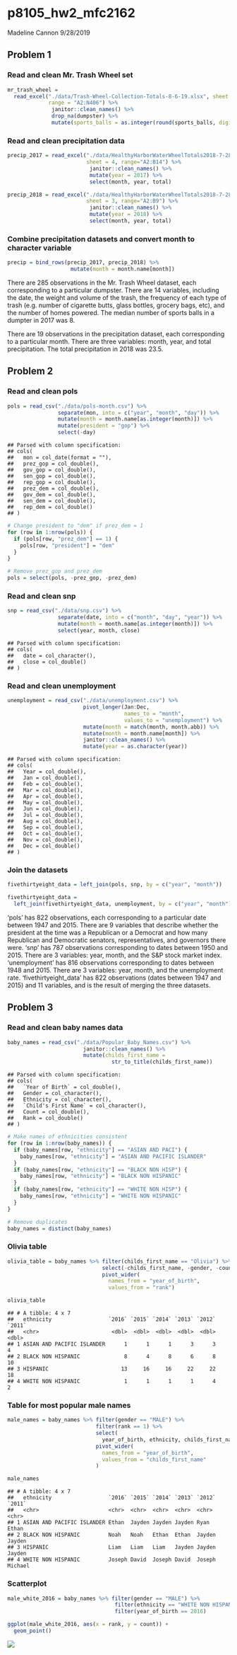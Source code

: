 p8105\_hw2\_mfc2162
================
Madeline Cannon
9/28/2019

## Problem 1

### Read and clean Mr. Trash Wheel set

``` r
mr_trash_wheel =
  read_excel("./data/Trash-Wheel-Collection-Totals-8-6-19.xlsx", sheet = 1,
             range = "A2:N406") %>%
              janitor::clean_names() %>%
              drop_na(dumpster) %>%
              mutate(sports_balls = as.integer(round(sports_balls, digits = 0)))
```

### Read and clean precipitation data

``` r
precip_2017 = read_excel("./data/HealthyHarborWaterWheelTotals2018-7-28.xlsx",
                         sheet = 4, range="A2:B14") %>%
                          janitor::clean_names() %>%
                          mutate(year = 2017) %>%
                          select(month, year, total)

precip_2018 = read_excel("./data/HealthyHarborWaterWheelTotals2018-7-28.xlsx",
                         sheet = 3, range="A2:B9") %>%
                          janitor::clean_names() %>%
                          mutate(year = 2018) %>%
                          select(month, year, total)
```

### Combine precipitation datasets and convert month to character variable

``` r
precip = bind_rows(precip_2017, precip_2018) %>%
                    mutate(month = month.name[month])
```

There are 285 observations in the Mr. Trash Wheel dataset, each
corresponding to a particular dumpster. There are 14 variables,
including the date, the weight and volume of the trash, the frequency of
each type of trash (e.g. number of cigarette butts, glass bottles,
grocery bags, etc), and the number of homes powered. The median number
of sports balls in a dumpter in 2017 was 8.

There are 19 observations in the precipitation dataset, each
corresponding to a particular month. There are three variables: month,
year, and total precipitation. The total precipitation in 2018 was 23.5.

## Problem 2

### Read and clean pols

``` r
pols = read_csv("./data/pols-month.csv") %>%
                separate(mon, into = c("year", "month", "day")) %>%
                mutate(month = month.name[as.integer(month)]) %>%
                mutate(president = "gop") %>%
                select(-day)
```

    ## Parsed with column specification:
    ## cols(
    ##   mon = col_date(format = ""),
    ##   prez_gop = col_double(),
    ##   gov_gop = col_double(),
    ##   sen_gop = col_double(),
    ##   rep_gop = col_double(),
    ##   prez_dem = col_double(),
    ##   gov_dem = col_double(),
    ##   sen_dem = col_double(),
    ##   rep_dem = col_double()
    ## )

``` r
# Change president to "dem" if prez_dem = 1
for (row in 1:nrow(pols)) {
  if (pols[row, "prez_dem"] == 1) {
    pols[row, "president"] = "dem"
  }
}

# Remove prez_gop and prez_dem
pols = select(pols, -prez_gop, -prez_dem)
```

### Read and clean snp

``` r
snp = read_csv("./data/snp.csv") %>%
                separate(date, into = c("month", "day", "year")) %>%
                mutate(month = month.name[as.integer(month)]) %>%
                select(year, month, close)
```

    ## Parsed with column specification:
    ## cols(
    ##   date = col_character(),
    ##   close = col_double()
    ## )

### Read and clean unemployment

``` r
unemployment = read_csv("./data/unemployment.csv") %>%
                        pivot_longer(Jan:Dec,
                                     names_to = "month",
                                     values_to = "unemployment") %>%
                        mutate(month = match(month, month.abb)) %>%
                        mutate(month = month.name[month]) %>%
                        janitor::clean_names() %>%
                        mutate(year = as.character(year))
```

    ## Parsed with column specification:
    ## cols(
    ##   Year = col_double(),
    ##   Jan = col_double(),
    ##   Feb = col_double(),
    ##   Mar = col_double(),
    ##   Apr = col_double(),
    ##   May = col_double(),
    ##   Jun = col_double(),
    ##   Jul = col_double(),
    ##   Aug = col_double(),
    ##   Sep = col_double(),
    ##   Oct = col_double(),
    ##   Nov = col_double(),
    ##   Dec = col_double()
    ## )

### Join the datasets

``` r
fivethirtyeight_data = left_join(pols, snp, by = c("year", "month"))

fivethirtyeight_data =
  left_join(fivethirtyeight_data, unemployment, by = c("year", "month"))
```

‘pols’ has 822 observations, each corresponding to a particular date
between 1947 and 2015. There are 9 variables that describe whether the
president at the time was a Republican or a Democrat and how many
Republican and Democratic senators, representatives, and governors there
were. ‘snp’ has 787 observations corresponding to dates between 1950 and
2015. There are 3 variables: year, month, and the S\&P stock market
index. ‘unemployment’ has 816 observations corresponding to dates
between 1948 and 2015. There are 3 variables: year, month, and the
unemployment rate. ‘fivethirtyeight\_data’ has 822 observations (dates
between 1947 and 2015) and 11 variables, and is the result of merging
the three datasets.

## Problem 3

### Read and clean baby names data

``` r
baby_names = read_csv("./data/Popular_Baby_Names.csv") %>%
                        janitor::clean_names() %>%
                        mutate(childs_first_name =
                                 str_to_title(childs_first_name))
```

    ## Parsed with column specification:
    ## cols(
    ##   `Year of Birth` = col_double(),
    ##   Gender = col_character(),
    ##   Ethnicity = col_character(),
    ##   `Child's First Name` = col_character(),
    ##   Count = col_double(),
    ##   Rank = col_double()
    ## )

``` r
# Make names of ethnicities consistent
for (row in 1:nrow(baby_names)) {
  if (baby_names[row, "ethnicity"] == "ASIAN AND PACI") {
    baby_names[row, "ethnicity"] = "ASIAN AND PACIFIC ISLANDER"
  }
  if (baby_names[row, "ethnicity"] == "BLACK NON HISP") {
    baby_names[row, "ethnicity"] = "BLACK NON HISPANIC"
  }
  if (baby_names[row, "ethnicity"] == "WHITE NON HISP") {
    baby_names[row, "ethnicity"] = "WHITE NON HISPANIC"
  }
}

# Remove duplicates
baby_names = distinct(baby_names)
```

### Olivia table

``` r
olivia_table = baby_names %>% filter(childs_first_name == "Olivia") %>%
                              select(-childs_first_name, -gender, -count) %>%
                              pivot_wider(
                                names_from = "year_of_birth",
                                values_from = "rank")

olivia_table
```

    ## # A tibble: 4 x 7
    ##   ethnicity                  `2016` `2015` `2014` `2013` `2012` `2011`
    ##   <chr>                       <dbl>  <dbl>  <dbl>  <dbl>  <dbl>  <dbl>
    ## 1 ASIAN AND PACIFIC ISLANDER      1      1      1      3      3      4
    ## 2 BLACK NON HISPANIC              8      4      8      6      8     10
    ## 3 HISPANIC                       13     16     16     22     22     18
    ## 4 WHITE NON HISPANIC              1      1      1      1      4      2

### Table for most popular male names

``` r
male_names = baby_names %>% filter(gender == "MALE") %>%
                            filter(rank == 1) %>%
                            select(
                              year_of_birth, ethnicity, childs_first_name) %>%
                            pivot_wider(
                              names_from = "year_of_birth",
                              values_from = "childs_first_name"
                            )

male_names
```

    ## # A tibble: 4 x 7
    ##   ethnicity                  `2016` `2015` `2014` `2013` `2012` `2011` 
    ##   <chr>                      <chr>  <chr>  <chr>  <chr>  <chr>  <chr>  
    ## 1 ASIAN AND PACIFIC ISLANDER Ethan  Jayden Jayden Jayden Ryan   Ethan  
    ## 2 BLACK NON HISPANIC         Noah   Noah   Ethan  Ethan  Jayden Jayden 
    ## 3 HISPANIC                   Liam   Liam   Liam   Jayden Jayden Jayden 
    ## 4 WHITE NON HISPANIC         Joseph David  Joseph David  Joseph Michael

### Scatterplot

``` r
male_white_2016 = baby_names %>% filter(gender == "MALE") %>%
                                  filter(ethnicity == "WHITE NON HISPANIC") %>%
                                  filter(year_of_birth == 2016)

ggplot(male_white_2016, aes(x = rank, y = count)) + 
  geom_point()
```

![](p8105_hw2_mfc2162_files/figure-gfm/unnamed-chunk-11-1.png)<!-- -->

